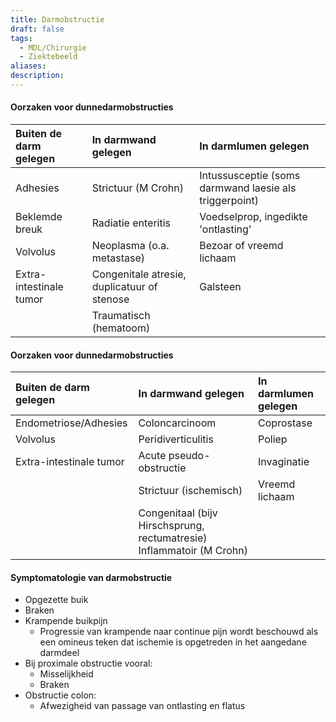 ```yaml
---
title: Darmobstructie
draft: false
tags:
  - MDL/Chirurgie
  - Ziektebeeld
aliases: 
description:
---
```


#### Oorzaken voor dunnedarmobstructies

| Buiten de darm gelegen  | In darmwand gelegen                         | In darmlumen gelegen                                   |
|:----------------------- |:------------------------------------------- |:------------------------------------------------------ |
| Adhesies                | Strictuur (M Crohn)                         | Intussusceptie (soms darmwand laesie als triggerpoint) |
| Beklemde breuk          | Radiatie enteritis                          | Voedselprop, ingedikte 'ontlasting'                    |
| Volvolus                | Neoplasma (o.a. metastase)                  | Bezoar of vreemd lichaam                               |
| Extra-intestinale tumor | Congenitale atresie, duplicatuur of stenose | Galsteen                                               |
|                         | Traumatisch (hematoom)                      |                                                        |

#### Oorzaken voor dunnedarmobstructies
| Buiten de darm gelegen  | In darmwand gelegen                                                   | In darmlumen gelegen |
|:----------------------- |:--------------------------------------------------------------------- |:-------------------- |
| Endometriose/Adhesies   | Coloncarcinoom                                                        | Coprostase           |
| Volvolus                | Peridiverticulitis                                                    | Poliep               |
| Extra-intestinale tumor | Acute pseudo-obstructie                                               | Invaginatie          | 
|                         | Strictuur (ischemisch)                                                | Vreemd lichaam             |
|                         | Congenitaal (bijv Hirschsprung, rectumatresie) Inflammatoir (M Crohn) |                      |

#### Symptomatologie van darmobstructie
- Opgezette buik
- Braken
- Krampende buikpijn
	- Progressie van krampende naar continue pijn wordt beschouwd als een omineus teken dat ischemie is opgetreden in het aangedane darmdeel
- Bij proximale obstructie vooral: 
	- Misselijkheid
	- Braken
- Obstructie colon:
	- Afwezigheid van passage van ontlasting en flatus

